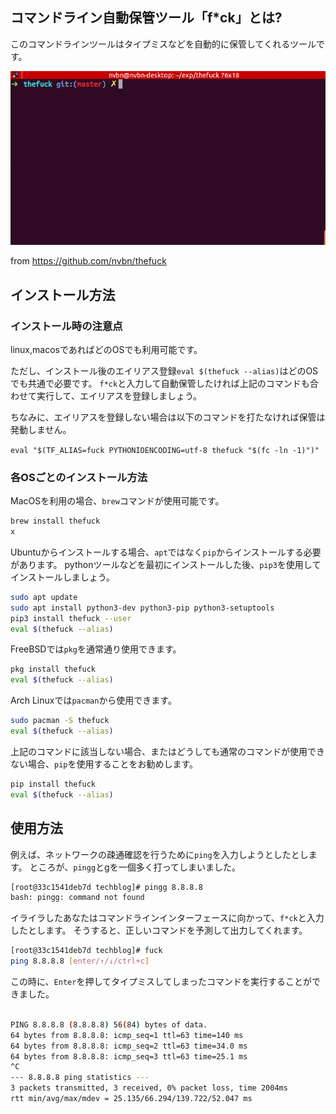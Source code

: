 





## コマンドライン自動保管ツール「f*ck」とは?

このコマンドラインツールはタイプミスなどを自動的に保管してくれるツールです。

<img src="https://github.com/minegishirei/store/blob/main/linux/fuck/fu_k_movie.gif?raw=true">

from https://github.com/nvbn/thefuck



## インストール方法

### インストール時の注意点

linux,macosであればどのOSでも利用可能です。

ただし、インストール後のエイリアス登録`eval $(thefuck --alias)`はどのOSでも共通で必要です。
`f*ck`と入力して自動保管したければ上記のコマンドも合わせて実行して、エイリアスを登録しましょう。

ちなみに、エイリアスを登録しない場合は以下のコマンドを打たなければ保管は発動しません。

`eval "$(TF_ALIAS=fuck PYTHONIOENCODING=utf-8 thefuck "$(fc -ln -1)")"`


### 各OSごとのインストール方法

MacOSを利用の場合、`brew`コマンドが使用可能です。

```sh
brew install thefuck
x
```

Ubuntuからインストールする場合、`apt`ではなく`pip`からインストールする必要があります。
pythonツールなどを最初にインストールした後、`pip3`を使用してインストールしましょう。

```sh
sudo apt update
sudo apt install python3-dev python3-pip python3-setuptools
pip3 install thefuck --user
eval $(thefuck --alias)
```

FreeBSDでは`pkg`を通常通り使用できます。

```sh
pkg install thefuck
eval $(thefuck --alias)
```

Arch Linuxでは`pacman`から使用できます。

```sh
sudo pacman -S thefuck
eval $(thefuck --alias)
```

上記のコマンドに該当しない場合、またはどうしても通常のコマンドが使用できない場合、`pip`を使用することをお勧めします。

```sh
pip install thefuck
eval $(thefuck --alias)
```

## 使用方法

例えば、ネットワークの疎通確認を行うために`ping`を入力しようとしたとします。
ところが、`pingg`とgを一個多く打ってしまいました。

```sh
[root@33c1541deb7d techblog]# pingg 8.8.8.8
bash: pingg: command not found
```

イライラしたあなたはコマンドラインインターフェースに向かって、`f*ck`と入力したとします。
そうすると、正しいコマンドを予測して出力してくれます。

```sh
[root@33c1541deb7d techblog]# fuck
ping 8.8.8.8 [enter/↑/↓/ctrl+c]
```

この時に、`Enter`を押してタイプミスしてしまったコマンドを実行することができました。

```sh

PING 8.8.8.8 (8.8.8.8) 56(84) bytes of data.
64 bytes from 8.8.8.8: icmp_seq=1 ttl=63 time=140 ms
64 bytes from 8.8.8.8: icmp_seq=2 ttl=63 time=34.0 ms
64 bytes from 8.8.8.8: icmp_seq=3 ttl=63 time=25.1 ms
^C
--- 8.8.8.8 ping statistics ---
3 packets transmitted, 3 received, 0% packet loss, time 2004ms
rtt min/avg/max/mdev = 25.135/66.294/139.722/52.047 ms
```








